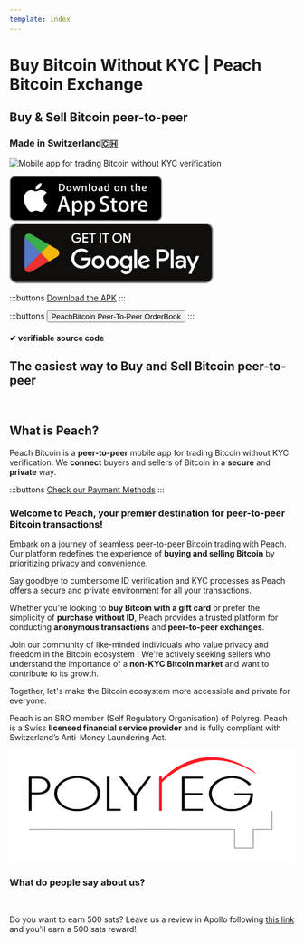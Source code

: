 ```yaml
---
template: index
---
```


<!--[teaser]-->

# Buy Bitcoin Without KYC | Peach Bitcoin Exchange

## Buy & Sell Bitcoin <span>peer-to-peer</span>

### Made in Switzerland🇨🇭

<div class="inner-wrap">

![Mobile app for trading Bitcoin without KYC verification](/img/phones.png)

<div>
  <div class="md:flex items-end">
    <a href="https://testflight.apple.com/join/wfSPFEWG"><img class="h-180px md:h-90px" src="/img/home/download-on-the-app-store.svg" alt="Download Bitcoin app on the App Store without KYC verification"></a>
    <a class="md:ml-4" href="https://play.google.com/store/apps/details?id=com.peachbitcoin.peach.mainnet"><img class="h-180px md:h-90px" src="/img/home/get-it-on-google-play.svg" alt="Get Bitcoin app on Google Play store without ID verification"></a>
  </div>

:::buttons
[Download the APK](/apk/)
:::

:::buttons
<button class="btn" id="customBtn" onclick="window.location.href='/kycfree-orderbook'">PeachBitcoin Peer-To-Peer OrderBook</button>
:::

</div>

</div>

#### ✔ verifiable source code

<!--[top]-->

## The easiest way to Buy and Sell Bitcoin peer-to-peer

<br>

## What is Peach?

Peach Bitcoin is a **peer-to-peer** mobile app for trading Bitcoin without KYC verification. We **connect** buyers and sellers of Bitcoin in a **secure** and **private** way.

:::buttons
[Check our Payment Methods](/how-it-works/#available-payment-methods)
:::

### Welcome to **Peach**, your premier destination for **peer-to-peer Bitcoin transactions**!

Embark on a journey of seamless peer-to-peer Bitcoin trading with Peach. Our platform redefines the experience of **buying and selling Bitcoin** by prioritizing privacy and convenience.

Say goodbye to cumbersome ID verification and KYC processes as Peach offers a secure and private environment for all your transactions.

Whether you're looking to **buy Bitcoin with a gift card** or prefer the simplicity of **purchase without ID**, Peach provides a trusted platform for conducting **anonymous transactions** and **peer-to-peer exchanges**.

Join our community of like-minded individuals who value privacy and freedom in the Bitcoin ecosystem !
We're actively seeking sellers who understand the importance of a **non-KYC Bitcoin market** and want to contribute to its growth.

Together, let's make the Bitcoin ecosystem more accessible and private for everyone.

Peach is an SRO member (Self Regulatory Organisation) of Polyreg. Peach is a Swiss **licensed financial service provider** and is fully compliant with Switzerland’s Anti-Money Laundering Act.


<div class="flex justify-center"><div class="w-1/2">

[![Swiss regulated Bitcoin exchange certified by Polyreg](/img/home/polyreg.png)](https://www.polyreg.ch/)

</div></div>

### What do people say about us?

<br>
<div id="ap-widget-container" class="ap-widget-container" prod_code="peach" show ="top" bg_color="#FFFFFF" review_bg_color = "#FFFFFF" text_color = "#000000"></div>

Do you want to earn 500 sats? Leave us a review in Apollo following [this link](https://heyapollo.com/invite-review?prod=peach) and you'll earn a 500 sats reward!

<div id="ap-widget-container" class="ap-widget-container" prod_code="peach" show="trustpilot" bg_color="#FFFFFF" review_bg_color = "#FFFFFF" text_color = "#000000"></div>